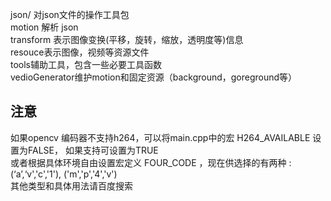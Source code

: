 json/ 对json文件的操作工具包  
motion 解析 json  
transform 表示图像变换(平移，旋转，缩放，透明度等)信息  
resouce表示图像，视频等资源文件  
tools辅助工具，包含一些必要工具函数  
vedioGenerator维护motion和固定资源（background，goreground等）   
## 注意
如果opencv 编码器不支持h264，可以将main.cpp中的宏 H264_AVAILABLE 设置为FALSE， 如果支持可设置为TRUE  
或者根据具体环境自由设置宏定义 FOUR_CODE ，现在供选择的有两种 :(‘a’,‘v','c','1'), ('m','p','4','v')  
其他类型和具体用法请百度搜索  

